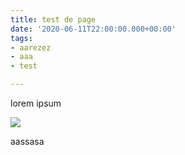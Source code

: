 ```yaml
---
title: test de page
date: '2020-06-11T22:00:00.000+00:00'
tags:
- aarezez
- aaa
- test

---
```

lorem ipsum

![](/11ty-test/images/favicon.png)

aassasa